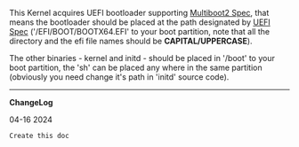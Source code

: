 This Kernel acquires UEFI bootloader supporting [Multiboot2 Spec](https://www.gnu.org/software/grub/manual/multiboot2/multiboot.html), that means the bootloader should be placed at the path designated by [UEFI Spec](https://uefi.org/specifications) ('/EFI/BOOT/BOOTX64.EFI' to your boot partition, note that all the directory and the efi file names should be **CAPITAL/UPPERCASE**).

The other binaries - kernel and initd - should be placed in '/boot' to your boot partition, the 'sh' can be placed any where in the same partition (obviously you need change it's path in 'initd' source code).

---

**ChangeLog**

04-16 2024

    Create this doc
